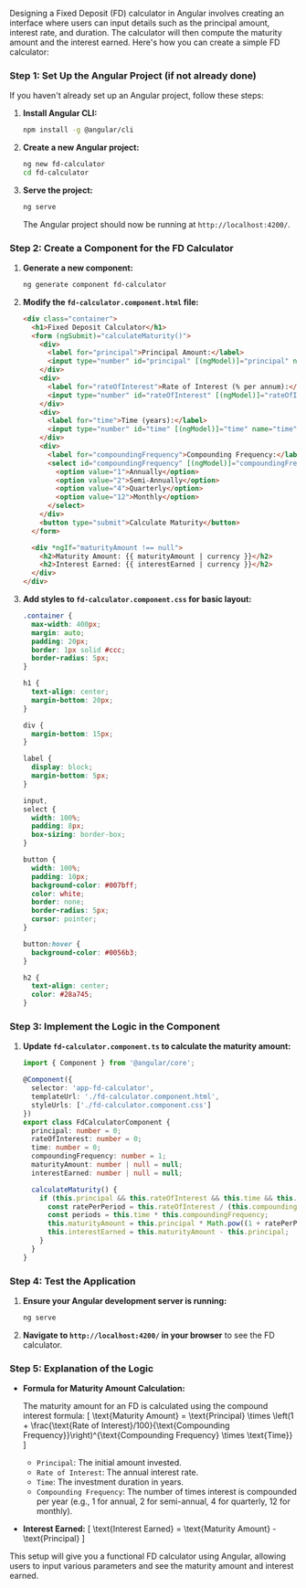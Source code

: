 Designing a Fixed Deposit (FD) calculator in Angular involves creating an interface where users can input details such as the principal amount, interest rate, and duration. The calculator will then compute the maturity amount and the interest earned. Here's how you can create a simple FD calculator:

### Step 1: Set Up the Angular Project (if not already done)

If you haven't already set up an Angular project, follow these steps:

1. **Install Angular CLI:**
   ```bash
   npm install -g @angular/cli
   ```

2. **Create a new Angular project:**
   ```bash
   ng new fd-calculator
   cd fd-calculator
   ```

3. **Serve the project:**
   ```bash
   ng serve
   ```

   The Angular project should now be running at `http://localhost:4200/`.

### Step 2: Create a Component for the FD Calculator

1. **Generate a new component:**
   ```bash
   ng generate component fd-calculator
   ```

2. **Modify the `fd-calculator.component.html` file:**

   ```html
   <div class="container">
     <h1>Fixed Deposit Calculator</h1>
     <form (ngSubmit)="calculateMaturity()">
       <div>
         <label for="principal">Principal Amount:</label>
         <input type="number" id="principal" [(ngModel)]="principal" name="principal" required>
       </div>
       <div>
         <label for="rateOfInterest">Rate of Interest (% per annum):</label>
         <input type="number" id="rateOfInterest" [(ngModel)]="rateOfInterest" name="rateOfInterest" required>
       </div>
       <div>
         <label for="time">Time (years):</label>
         <input type="number" id="time" [(ngModel)]="time" name="time" required>
       </div>
       <div>
         <label for="compoundingFrequency">Compounding Frequency:</label>
         <select id="compoundingFrequency" [(ngModel)]="compoundingFrequency" name="compoundingFrequency">
           <option value="1">Annually</option>
           <option value="2">Semi-Annually</option>
           <option value="4">Quarterly</option>
           <option value="12">Monthly</option>
         </select>
       </div>
       <button type="submit">Calculate Maturity</button>
     </form>

     <div *ngIf="maturityAmount !== null">
       <h2>Maturity Amount: {{ maturityAmount | currency }}</h2>
       <h2>Interest Earned: {{ interestEarned | currency }}</h2>
     </div>
   </div>
   ```

3. **Add styles to `fd-calculator.component.css` for basic layout:**

   ```css
   .container {
     max-width: 400px;
     margin: auto;
     padding: 20px;
     border: 1px solid #ccc;
     border-radius: 5px;
   }

   h1 {
     text-align: center;
     margin-bottom: 20px;
   }

   div {
     margin-bottom: 15px;
   }

   label {
     display: block;
     margin-bottom: 5px;
   }

   input,
   select {
     width: 100%;
     padding: 8px;
     box-sizing: border-box;
   }

   button {
     width: 100%;
     padding: 10px;
     background-color: #007bff;
     color: white;
     border: none;
     border-radius: 5px;
     cursor: pointer;
   }

   button:hover {
     background-color: #0056b3;
   }

   h2 {
     text-align: center;
     color: #28a745;
   }
   ```

### Step 3: Implement the Logic in the Component

1. **Update `fd-calculator.component.ts` to calculate the maturity amount:**

   ```typescript
   import { Component } from '@angular/core';

   @Component({
     selector: 'app-fd-calculator',
     templateUrl: './fd-calculator.component.html',
     styleUrls: ['./fd-calculator.component.css']
   })
   export class FdCalculatorComponent {
     principal: number = 0;
     rateOfInterest: number = 0;
     time: number = 0;
     compoundingFrequency: number = 1;
     maturityAmount: number | null = null;
     interestEarned: number | null = null;

     calculateMaturity() {
       if (this.principal && this.rateOfInterest && this.time && this.compoundingFrequency) {
         const ratePerPeriod = this.rateOfInterest / (this.compoundingFrequency * 100);
         const periods = this.time * this.compoundingFrequency;
         this.maturityAmount = this.principal * Math.pow((1 + ratePerPeriod), periods);
         this.interestEarned = this.maturityAmount - this.principal;
       }
     }
   }
   ```

### Step 4: Test the Application

1. **Ensure your Angular development server is running:**

   ```bash
   ng serve
   ```

2. **Navigate to `http://localhost:4200/` in your browser** to see the FD calculator.

### Step 5: Explanation of the Logic

- **Formula for Maturity Amount Calculation:**

  The maturity amount for an FD is calculated using the compound interest formula:
  \[
  \text{Maturity Amount} = \text{Principal} \times \left(1 + \frac{\text{Rate of Interest}/100}{\text{Compounding Frequency}}\right)^{\text{Compounding Frequency} \times \text{Time}}
  \]

  - `Principal`: The initial amount invested.
  - `Rate of Interest`: The annual interest rate.
  - `Time`: The investment duration in years.
  - `Compounding Frequency`: The number of times interest is compounded per year (e.g., 1 for annual, 2 for semi-annual, 4 for quarterly, 12 for monthly).

- **Interest Earned:**
  \[
  \text{Interest Earned} = \text{Maturity Amount} - \text{Principal}
  \]

This setup will give you a functional FD calculator using Angular, allowing users to input various parameters and see the maturity amount and interest earned.